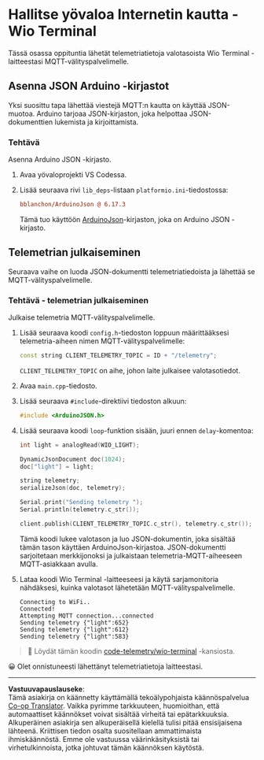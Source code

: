 <!--
CO_OP_TRANSLATOR_METADATA:
{
  "original_hash": "4bcc29fe2b65e56eada83d2476279227",
  "translation_date": "2025-08-27T21:45:28+00:00",
  "source_file": "1-getting-started/lessons/4-connect-internet/wio-terminal-telemetry.md",
  "language_code": "fi"
}
-->
# Hallitse yövaloa Internetin kautta - Wio Terminal

Tässä osassa oppituntia lähetät telemetriatietoja valotasoista Wio Terminal -laitteestasi MQTT-välityspalvelimelle.

## Asenna JSON Arduino -kirjastot

Yksi suosittu tapa lähettää viestejä MQTT:n kautta on käyttää JSON-muotoa. Arduino tarjoaa JSON-kirjaston, joka helpottaa JSON-dokumenttien lukemista ja kirjoittamista.

### Tehtävä

Asenna Arduino JSON -kirjasto.

1. Avaa yövaloprojekti VS Codessa.

1. Lisää seuraava rivi `lib_deps`-listaan `platformio.ini`-tiedostossa:

    ```ini
    bblanchon/ArduinoJson @ 6.17.3
    ```

    Tämä tuo käyttöön [ArduinoJson](https://arduinojson.org)-kirjaston, joka on Arduino JSON -kirjasto.

## Telemetrian julkaiseminen

Seuraava vaihe on luoda JSON-dokumentti telemetriatiedoista ja lähettää se MQTT-välityspalvelimelle.

### Tehtävä - telemetrian julkaiseminen

Julkaise telemetria MQTT-välityspalvelimelle.

1. Lisää seuraava koodi `config.h`-tiedoston loppuun määrittääksesi telemetria-aiheen nimen MQTT-välityspalvelimelle:

    ```cpp
    const string CLIENT_TELEMETRY_TOPIC = ID + "/telemetry";
    ```

    `CLIENT_TELEMETRY_TOPIC` on aihe, johon laite julkaisee valotasotiedot.

1. Avaa `main.cpp`-tiedosto.

1. Lisää seuraava `#include`-direktiivi tiedoston alkuun:

    ```cpp
    #include <ArduinoJSON.h>
    ```

1. Lisää seuraava koodi `loop`-funktion sisään, juuri ennen `delay`-komentoa:

    ```cpp
    int light = analogRead(WIO_LIGHT);

    DynamicJsonDocument doc(1024);
    doc["light"] = light;

    string telemetry;
    serializeJson(doc, telemetry);

    Serial.print("Sending telemetry ");
    Serial.println(telemetry.c_str());

    client.publish(CLIENT_TELEMETRY_TOPIC.c_str(), telemetry.c_str());
    ```

    Tämä koodi lukee valotason ja luo JSON-dokumentin, joka sisältää tämän tason käyttäen ArduinoJson-kirjastoa. JSON-dokumentti sarjoitetaan merkkijonoksi ja julkaistaan telemetria-MQTT-aiheeseen MQTT-asiakkaan avulla.

1. Lataa koodi Wio Terminal -laitteeseesi ja käytä sarjamonitoria nähdäksesi, kuinka valotasot lähetetään MQTT-välityspalvelimelle.

    ```output
    Connecting to WiFi..
    Connected!
    Attempting MQTT connection...connected
    Sending telemetry {"light":652}
    Sending telemetry {"light":612}
    Sending telemetry {"light":583}
    ```

> 💁 Löydät tämän koodin [code-telemetry/wio-terminal](../../../../../1-getting-started/lessons/4-connect-internet/code-telemetry/wio-terminal) -kansiosta.

😀 Olet onnistuneesti lähettänyt telemetriatietoja laitteestasi.

---

**Vastuuvapauslauseke**:  
Tämä asiakirja on käännetty käyttämällä tekoälypohjaista käännöspalvelua [Co-op Translator](https://github.com/Azure/co-op-translator). Vaikka pyrimme tarkkuuteen, huomioithan, että automaattiset käännökset voivat sisältää virheitä tai epätarkkuuksia. Alkuperäinen asiakirja sen alkuperäisellä kielellä tulisi pitää ensisijaisena lähteenä. Kriittisen tiedon osalta suositellaan ammattimaista ihmiskäännöstä. Emme ole vastuussa väärinkäsityksistä tai virhetulkinnoista, jotka johtuvat tämän käännöksen käytöstä.